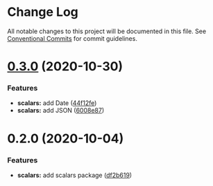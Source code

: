 # Change Log

All notable changes to this project will be documented in this file.
See [Conventional Commits](https://conventionalcommits.org) for commit guidelines.

# [0.3.0](https://github.com/zieka/graphql-reshape/tree/master/packages/scalars/compare/@graphql-reshape/scalars@0.2.0...@graphql-reshape/scalars@0.3.0) (2020-10-30)


### Features

* **scalars:** add Date ([44f12fe](https://github.com/zieka/graphql-reshape/tree/master/packages/scalars/commit/44f12fe46ef9ced95934d432ff2c4ab3e61b2b63))
* **scalars:** add JSON ([6008e87](https://github.com/zieka/graphql-reshape/tree/master/packages/scalars/commit/6008e8778c8b89753958afeda07f4d375e691d17))





# 0.2.0 (2020-10-04)


### Features

* **scalars:** add scalars package ([df2b619](https://github.com/zieka/graphql-reshape/tree/master/packages/scalars/commit/df2b6190a7caa6beaf71e02b6c5504143feacd15))
